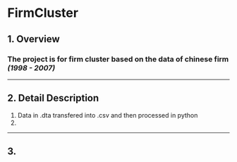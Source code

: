 # FirmCluster

## 1. Overview
### The project is for firm cluster based on the data of chinese firm _(1998 - 2007)_

***
## 2. Detail Description 
 1. Data in .dta transfered into .csv and then processed in python
 2. 

***
## 3. 



